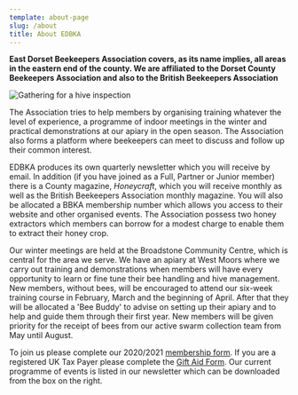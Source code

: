 ```yaml
---
template: about-page
slug: /about
title: About EDBKA
---
```

<!--StartFragment-->

<p><strong>East Dorset Beekeepers Association covers, as its name implies, all areas in the eastern end of the county. We are affiliated to the Dorset County Beekeepers Association and also to the British Beekeepers Association</strong></p>



<!--EndFragment-->

![Gathering for a hive inspection](/assets/gathering-for-hive-inspection.jpg "About us")

<!--StartFragment-->

<p>The Association tries to help members by organising training whatever the level of experience, a programme of indoor meetings in the winter and practical demonstrations at our apiary in the open season. The Association also forms a platform where beekeepers can meet to discuss and follow up their common interest.</p>

<p>EDBKA produces its own quarterly newsletter which you will receive by email. In addition (if you have joined as a Full, Partner or Junior member) there is a County magazine, <em>Honeycraft</em>, which you will receive monthly as well as the British Beekeepers Association monthly magazine. You will also be allocated a BBKA membership number which allows you access to their website and other organised events. The Association possess two honey extractors which members can borrow for a modest charge to enable them to extract their honey crop.</p>

<p>Our winter meetings are held at the Broadstone Community Centre, which is central for the area we serve. We have an apiary at West Moors where we carry out training and demonstrations when members will have every opportunity to learn or fine tune their bee handling and hive management. New members, without bees, will be encouraged to attend our six-week training course in February, March and the beginning of April. After that they will be allocated a 'Bee Buddy' to advise on setting up their apiary and to help and guide them through their first year. New members will be given priority for the receipt of bees from our active swarm collection team from May until August.</p>

<p>To join us please complete our 2020/2021&nbsp;<a href="media/images/NEW%202019%3A20%20EDBKA%20membership%20form%20page%201.pdf">membership form</a>. If you are a registered UK Tax Payer please complete the <a href="media/images/EDBKA%20membership%20A4%20PAGE%202.pdf">Gift Aid Form</a>. Our current programme of events is listed in our newsletter which can be downloaded from the box on the right.&nbsp;<br>&nbsp;</p>

<!--EndFragment-->